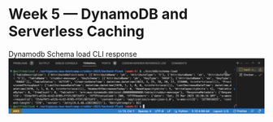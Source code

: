# Week 5 — DynamoDB and Serverless Caching

Dynamodb Schema load CLI response
![Schema load](./assets/ddb-schema-load.png)